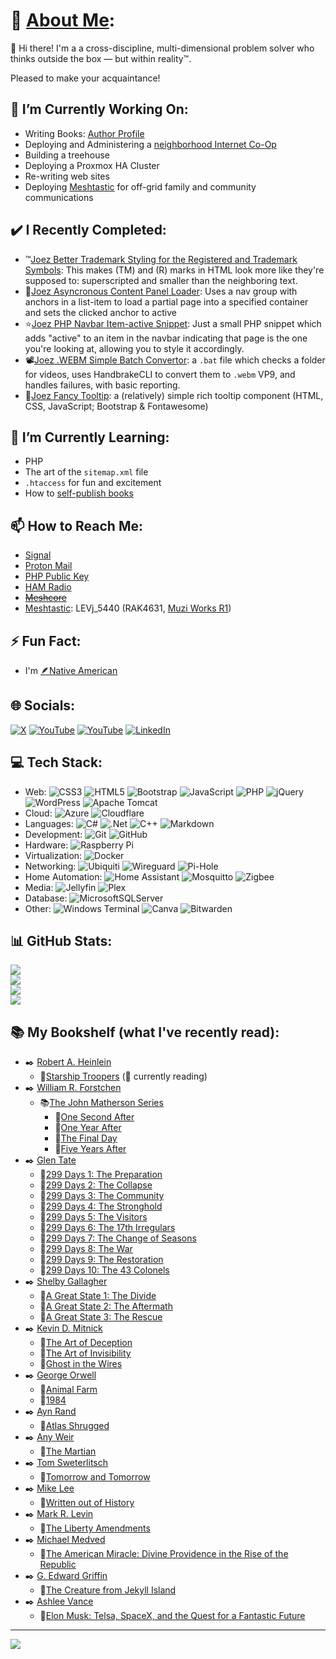 # 💫 [About Me](https://JoeLevi.com):
 👋 Hi there! I'm a a cross-discipline, multi-dimensional problem solver who thinks outside the box — but within reality™.
 
 Pleased to make your acquaintance!

## 🔭 I’m Currently Working On:
  - Writing Books: [Author Profile](https://amzn.to/41l353a)
  - Deploying and Administering a [neighborhood Internet Co-Op](https://CraveBroadband.com)
  - Building a treehouse
  - Deploying a Proxmox HA Cluster
  - Re-writing web sites
  - Deploying [Meshtastic](https://meshtastic.org/) for off-grid family and community communications

## ✔️ I Recently Completed:
  - ™️[Joez Better Trademark Styling for the Registered and Trademark Symbols](https://github.com/joelevi/better-trademark-styling): This makes (TM) and (R) marks in HTML look more like they're supposed to: superscripted and smaller than the neighboring text.
  - 🔗[Joez Asyncronous Content Panel Loader](): Uses a nav group with anchors in a list-item to load a partial page into a specified container and sets the clicked anchor to active
  - ⭐[Joez PHP Navbar Item-active Snippet](): Just a small PHP snippet which adds "active" to an item in the navbar indicating that page is the one you're looking at, allowing you to style it accordingly.
  - 📽️[Joez .WEBM Simple Batch Convertor](https://github.com/joelevi/webm-simple-batch-convertor/): a `.bat` file which checks a folder for videos, uses HandbrakeCLI to convert them to `.webm` VP9, and handles failures, with basic reporting.
  - 💬[Joez Fancy Tooltip](https://github.com/joelevi/fancy-tooltip): a (relatively) simple rich tooltip component (HTML, CSS, JavaScript; Bootstrap & Fontawesome)
  
## 🌱 I’m Currently Learning:
  - PHP
  - The art of the `sitemap.xml` file
  - `.htaccess` for fun and excitement
  - How to [self-publish books](https://amzn.to/41l353a)
  
## 📫 How to Reach Me:
  - [Signal](https://signal.me/#eu/kez2d3EnvXoe-gjPhHb-k60FX4wUPr8ib7FzcJlDBEMWAqf4C7NGHIFJYrARuQKG)
  - [Proton Mail](mailto:Joe@JoeLevi.com)
  - [PHP Public Key](https://raw.githubusercontent.com/joelevi/joelevi/refs/heads/main/Joe%20Levi's%20public%20key.asc)
  - [HAM Radio](https://www.qrz.com/db/KF7NWA)
  - ~~[Meshcore](https://meshcore.co.uk/)~~
  - [Meshtastic](https://meshtastic.org/): LEVj_5440 (RAK4631, [Muzi Works R1](https://muzi.works/products/r1-with-external-antenna?variant=43857272799289))

## ⚡ Fun Fact:
  - I'm [🪶Native American](https://RepublicanNatives.com)

## 🌐 Socials:
[![X](https://img.shields.io/badge/X-black.svg?logo=X&logoColor=white)](https://x.com/joelevi) [![YouTube](https://img.shields.io/badge/YouTube-%23FF0000.svg?logo=YouTube&logoColor=white)](https://youtube.com/@joelevi) [![YouTube](https://img.shields.io/badge/YouTube-%23FF0000.svg?logo=YouTube&logoColor=white)](https://youtube.com/@joelevidotcom) [![LinkedIn](https://img.shields.io/badge/LinkedIn-%230077B5.svg?logo=linkedin&logoColor=white)](https://linkedin.com/in/joelevi)

## 💻 Tech Stack:
  - Web: ![CSS3](https://img.shields.io/badge/css3-%231572B6.svg?style=plastic&logo=css3&logoColor=white) ![HTML5](https://img.shields.io/badge/html5-%23E34F26.svg?style=plastic&logo=html5&logoColor=white) ![Bootstrap](https://img.shields.io/badge/bootstrap-%238511FA.svg?style=plastic&logo=bootstrap&logoColor=white) ![JavaScript](https://img.shields.io/badge/javascript-%23323330.svg?style=plastic&logo=javascript&logoColor=%23F7DF1E) ![PHP](https://img.shields.io/badge/php-%23777BB4.svg?style=plastic&logo=php&logoColor=white) ![jQuery](https://img.shields.io/badge/jquery-%230769AD.svg?style=plastic&logo=jquery&logoColor=white) ![WordPress](https://img.shields.io/badge/WordPress-%23117AC9.svg?style=plastic&logo=WordPress&logoColor=white) ![Apache Tomcat](https://img.shields.io/badge/apache%20tomcat-%23F8DC75.svg?style=plastic&logo=apache-tomcat&logoColor=black)
  - Cloud: ![Azure](https://img.shields.io/badge/azure-%230072C6.svg?style=plastic&logo=microsoftazure&logoColor=white) ![Cloudflare](https://img.shields.io/badge/Cloudflare-F38020?style=plastic&logo=Cloudflare&logoColor=white)
  - Languages: ![C#](https://img.shields.io/badge/c%23-%23239120.svg?style=plastic&logo=csharp&logoColor=white) ![.Net](https://img.shields.io/badge/.NET-5C2D91?style=plastic&logo=.net&logoColor=white) ![C++](https://img.shields.io/badge/c++-%2300599C.svg?style=plastic&logo=c%2B%2B&logoColor=white) ![Markdown](https://img.shields.io/badge/markdown-%23000000.svg?style=plastic&logo=markdown&logoColor=white)
  - Development: ![Git](https://img.shields.io/badge/git-%23F05033.svg?style=plastic&logo=git&logoColor=white) ![GitHub](https://img.shields.io/badge/github-%23121011.svg?style=plastic&logo=github&logoColor=white) 
  - Hardware: ![Raspberry Pi](https://img.shields.io/badge/-Raspberry_Pi-C51A4A?style=plastic&logo=Raspberry-Pi)
  - Virtualization: ![Docker](https://img.shields.io/badge/docker-%230db7ed.svg?style=plastic&logo=docker&logoColor=white)
  - Networking: ![Ubiquiti](https://img.shields.io/badge/ubiquiti-%230559C9.svg?style=plastic&logo=ubiquiti&logoColor=white) ![Wireguard](https://img.shields.io/badge/wireguard-%2388171A.svg?style=plastic&logo=wireguard&logoColor=white) ![Pi-Hole](https://img.shields.io/badge/pihole-%2396060C.svg?style=plastic&logo=pi-hole&logoColor=white)
  - Home Automation: ![Home Assistant](https://img.shields.io/badge/home%20assistant-%2341BDF5.svg?style=plastic&logo=home-assistant&logoColor=white) ![Mosquitto](https://img.shields.io/badge/mosquitto-%233C5280.svg?style=plastic&logo=eclipsemosquitto&logoColor=white) ![Zigbee](https://img.shields.io/badge/zigbee-%23EB0443.svg?style=plastic&logo=zigbee&logoColor=white)
  - Media: ![Jellyfin](https://img.shields.io/badge/jellyfin-%23000B25.svg?style=plastic&logo=Jellyfin&logoColor=00A4DC) ![Plex](https://img.shields.io/badge/plex-%23E5A00D.svg?style=plastic&logo=plex&logoColor=white)
  - Database: ![MicrosoftSQLServer](https://img.shields.io/badge/Microsoft%20SQL%20Server-CC2927?style=plastic&logo=microsoft%20sql%20server&logoColor=white)
  - Other: ![Windows Terminal](https://img.shields.io/badge/Windows%20Terminal-%234D4D4D.svg?style=plastic&logo=windows-terminal&logoColor=white) ![Canva](https://img.shields.io/badge/Canva-%2300C4CC.svg?style=plastic&logo=Canva&logoColor=white) ![Bitwarden](https://img.shields.io/badge/bitwarden-%23175DDC.svg?style=plastic&logo=bitwarden&logoColor=white) 

## 📊 GitHub Stats:
![](https://github-profile-trophy.vercel.app/?username=joelevi&theme=synthwave&no-frame=false&no-bg=true&margin-w=4)<br />
![](https://github-contributor-stats.vercel.app/api?username=joelevi&limit=5&theme=dark&combine_all_yearly_contributions=true)<br />
![](https://github-readme-stats.vercel.app/api?username=joelevi&theme=dark&hide_border=false&include_all_commits=true&count_private=true)<br />
![](https://github-readme-stats.vercel.app/api/top-langs/?username=joelevi&theme=dark&hide_border=false&include_all_commits=true&count_private=true&layout=compact)

## 📚 My Bookshelf (what I've recently read):
  - ✒️ [Robert A. Heinlein](https://amzn.to/47E9bje)
    - 📘[Starship Troopers](https://amzn.to/45Y8qAe) (📖 currently reading)
  - ✒️ [William R. Forstchen](https://amzn.to/3VojnVw)
    - 📚[The John Matherson Series](https://amzn.to/4mLKXrR)
      - 📘[One Second After](https://amzn.to/452kakO)
      - 📘[One Year After](https://amzn.to/3I4Xg3r)
      - 📘[The Final Day](https://amzn.to/3JP8BFk)
      - 📘[Five Years After](https://amzn.to/3V9EiMa)
  - ✒️ [Glen Tate](https://amzn.to/3UPLX1W)
    - 📗[299 Days 1: The Preparation](https://amzn.to/4fl1KPE)
    - 📗[299 Days 2: The Collapse](https://amzn.to/41H43qA)
    - 📗[299 Days 3: The Community](https://amzn.to/41L7Xi8)
    - 📗[299 Days 4: The Stronghold](https://amzn.to/4fEkYjj)
    - 📗[299 Days 5: The Visitors](https://amzn.to/3Jm8Kjl)    
    - 📗[299 Days 6: The 17th Irregulars](https://amzn.to/4mG86LO)
    - 📗[299 Days 7: The Change of Seasons](https://amzn.to/4mu5NMu)
    - 📗[299 Days 8: The War](https://amzn.to/3UC6EOK)
    - 📗[299 Days 9: The Restoration](https://amzn.to/4mXArxA)
    - 📗[299 Days 10: The 43 Colonels](https://amzn.to/462x2aV)    
  - ✒️ [Shelby Gallagher](https://amzn.to/47WobZE)
    - 📗[A Great State 1: The Divide](https://amzn.to/45FIgAO)
    - 📗[A Great State 2: The Aftermath](https://amzn.to/416D8V6)
    - 📗[A Great State 3: The Rescue](https://amzn.to/4fDqClO)
  - ✒️ [Kevin D. Mitnick](https://amzn.to/45U6KGJ)  
    - 📙[The Art of Deception](https://amzn.to/472TwtA)
    - 📙[The Art of Invisibility](https://amzn.to/3V6oLMR)
    - 📙[Ghost in the Wires](https://amzn.to/3UTnXLv)
  - ✒️ [George Orwell](https://amzn.to/3HC2nrS)
    - 📕[Animal Farm](https://amzn.to/4mk13Zs)
    - 📕[1984](https://amzn.to/3UyB849)    
  - ✒️ [Ayn Rand](https://amzn.to/3HYVssE)
    - 📕[Atlas Shrugged](https://amzn.to/3HFquFP)
  - ✒️ [Any Weir](https://amzn.to/3UTasv8)
    - 📘[The Martian](https://amzn.to/4lR1I3Q)
  - ✒️ [Tom Sweterlitsch](https://amzn.to/4p2GrHg)
    - 📘[Tomorrow and Tomorrow](https://amzn.to/472oq59)
  - ✒️ [Mike Lee](https://amzn.to/4pi3dLk)
    - 📔[Written out of History](https://amzn.to/4lzWB82)
  - ✒️ [Mark R. Levin](https://amzn.to/42cfBCq)
    - 📔[The Liberty Amendments](https://amzn.to/46XXSC9)
  - ✒️ [Michael Medved](https://amzn.to/3HEePHD)
    - 📔[The American Miracle: Divine Providence in the Rise of the Republic](https://amzn.to/4mugcb2)
  - ✒️ [G. Edward Griffin](https://amzn.to/3JJUd16)
    - 📔[The Creature from Jekyll Island](https://amzn.to/4mMFNvq)   
  - ✒️ [Ashlee Vance](https://amzn.to/4p3Q7B2)
    - 📔[Elon Musk: Telsa, SpaceX, and the Quest for a Fantastic Future](https://amzn.to/418CqGW)    
      
---
[![](https://visitcount.itsvg.in/api?id=joelevi&icon=0&color=0)](https://visitcount.itsvg.in)

